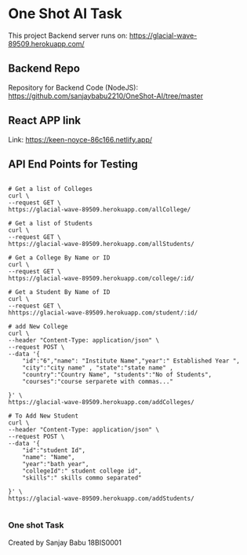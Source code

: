 # One Shot AI Task

This project Backend server runs on: https://glacial-wave-89509.herokuapp.com/ 

## Backend Repo
Repository for Backend Code (NodeJS): https://github.com/sanjaybabu2210/OneShot-AI/tree/master

## React APP link
Link: https://keen-noyce-86c166.netlify.app/



## API End Points for Testing

```

# Get a list of Colleges
curl \
--request GET \
https://glacial-wave-89509.herokuapp.com/allCollege/

# Get a list of Students 
curl \
--request GET \
https://glacial-wave-89509.herokuapp.com/allStudents/

# Get a College By Name or ID 
curl \
--request GET \
https://glacial-wave-89509.herokuapp.com/college/:id/

# Get a Student By Name of ID
curl \
--request GET \
hhttps://glacial-wave-89509.herokuapp.com/student/:id/

# add New College
curl \
--header "Content-Type: application/json" \
--request POST \
--data '{
    "id":"6","name": "Institute Name","year":" Established Year ", 
    "city":"city name" , "state":"state name" ,
    "country":"Country Name", "students":"No of Students",
    "courses":"course serparete with commas..."
    
}' \
https://glacial-wave-89509.herokuapp.com/addColleges/

# To Add New Student
curl \
--header "Content-Type: application/json" \
--request POST \
--data '{
    "id":"student Id",
    "name": "Name",
    "year":"bath year",
    "collegeId":" student college id",
    "skills":" skills commo separated"
    
}' \
https://glacial-wave-89509.herokuapp.com/addStudents/


```
### One shot Task
Created by Sanjay Babu 18BIS0001 
